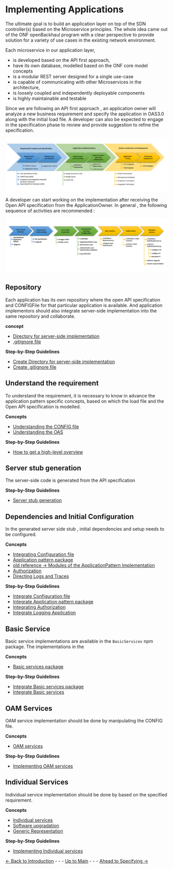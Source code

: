 # Implementing Applications

The ultimate goal is to build an application layer on top of the SDN controller(s) based on the Microservice principles. The whole idea came out of the ONF openBackhaul program with a clear perspective to provide solution for a variety of use cases in the existing network environment.

Each microservice in our application layer,
* is developed based on the API first approach,
* have its own database, modelled based on the ONF core model concepts
* is a modular REST server designed for a single use-case
* is capable of communicating with other Microservices in the architecture,
* is loosely coupled and independently deployable components
* is highly maintainable and testable

Since we are following an API first approach , an application owner will analyze a new business requirement and specify the application in OAS3.0 along with the initial load file. A developer can also be expected to engage in the specification phase to review and provide suggestion to refine the specification.

  ![OverviewOfTheProcess](./ImplementingApplication/ConceptOfImplementingApplications/Images/OverviewOfTheProcess.png) 

A developer can start working on the implementation after receiving the Open API specification from the ApplicationOwner. In general , the following sequence of activities are recommended :

  ![OverviewOfDevelopmentProcess](./ImplementingApplication/ConceptOfImplementingApplications/Images/OverviewOfDevelopmentProcess.png) 

## Repository
Each application has its own repository where the open API specification and CONFIGFile for that particular application is available. And application implementors should also integrate server-side implementation into the same repository and collaborate. 

**concept**
* [Directory for server-side implementation](./ImplementingApplication/ConceptOfDirectoryForServer/ConceptOfDirectoryForServer.md)
* [.gitignore file](./ImplementingApplication/ConceptOfGitIgnoreFile/ConceptOfGitIgnoreFile.md)

**Step-by-Step Guidelines**
* [Create Directory for server-side implementation](./ImplementingApplication/Steps2CreateDirectoryForServer/Steps2CreateDirectoryForServer.md)
* [Create .gitignore file](./ImplementingApplication/Steps2CreateGitIgnoreFile/Steps2CreateGitIgnoreFile.md)

## Understand the requirement

To understand the requirement, it is necessary to know in advance the application pattern specific concepts, based on which the load file and the Open API specification is modelled.

**Concepts**
* [Understanding the CONFIG file](./ImplementingApplication/ConceptOfUnderstandingTheConfigFile/ConceptOfUnderstandingTheConfigFile.md)
* [Understanding the OAS](./ImplementingApplication/ConceptOfUnderstandingTheOAS/ConceptOfUnderstandingTheOAS.md)

**Step-by-Step Guidelines**
* [How to get a high-level overview](./ImplementingApplication/Steps2GetHighLevelOverview/Steps2GetHighLevelOverview.md)

## Server stub generation 

The server-side code is generated from the API specification

**Step-by-Step Guidelines**
* [Server stub generation](./ImplementingApplication/Steps2GenerateServerStub/Steps2GenerateServerStub.md)

## Dependencies and Initial Configuration

In the generated server side stub , initial dependencies and setup needs to be configured.

**Concepts**
* [Integrating Configuration file](./ImplementingApplication/ConceptOfIntegratingConfigFile/ConceptOfIntegratingConfigFile.md)
* [Application pattern package](./ImplementingApplication/ConceptOfApplicationPatternPackage/ConceptOfApplicationPatternPackage.md)
* [old reference -> Modules of the ApplicationPattern Implementation](./ApplicationPatternDocumentation/ApplicationPatternDocumentation.md)
* [Authorization](./ImplementingApplication/ConceptOfAuthenticationAuthorization/ConceptOfAuthenticationAuthorization.md)
* [Directing Logs and Traces](./ImplementingApplication/ConceptOfLogDirection/ConceptOfLogDirection.md)

**Step-by-Step Guidelines**
* [Integrate Configuration file](./ImplementingApplication/Steps2IntegrateConfigFile/Steps2IntegrateConfigFile.md)
* [Integrate Application pattern package](./ImplementingApplication/Steps2IntegrateApplicationPatternPackage/Steps2IntegrateApplicationPatternPackage.md)
* [Integrating Authorization](./ImplementingApplication/Steps2SupportAuthenticationAuthorization/Steps2SupportAuthenticationAuthorization.md)
* [Integrate Logging Application](./ImplementingApplication/Steps2IntegrateLoggingApplication/Steps2IntegrateLoggingApplication.md)

## Basic Service

Basic service implementations are available in the `BasicServices` npm package. The implementations in the 

**Concepts**
* [Basic services package](./ImplementingApplication/ConceptOfBasicServices/ConceptOfBasicServices.md)
  
**Step-by-Step Guidelines**
* [Integrate Basic services package](./ImplementingApplication/Steps2IntegrateBasicServicesPackage/Steps2IntegrateBasicServicesPackage.md)
* [Integrate Basic services](./ImplementingApplication/Steps2IntegrateBasicServices/Steps2IntegrateBasicServices.md)
  
## OAM Services

OAM service implementation should be done by manipulating the CONFIG file.

**Concepts**
* [OAM services](./ImplementingApplication/ConceptOfOAMServices/ConceptOfOAMServices.md)
  
**Step-by-Step Guidelines**
* [Implementing OAM services](./ImplementingApplication/Steps2ImplementOAMServices/Steps2ImplementOAMServices.md)

## Individual Services

Individual service implementation should be done by based on the specified requirement.

**Concepts**
* [Individual services](./ImplementingApplication/ConceptOfIndividualServices/ConceptOfIndividualServices.md)
* [Software upgradation](./ImplementingApplication/ConceptOfSoftwareUpgradation/ConceptOfSoftwareUpgradation.md)
* [Generic Representation](./ImplementingApplication/ConceptOfGenericRepresentation/ConceptOfGenericRepresentation.md)
  
**Step-by-Step Guidelines**
* [Implementing Individual services](./ImplementingApplication/Steps2ImplementIndividualServices/Steps2ImplementIndividualServices.md)  


[<- Back to Introduction](../ImplementingApplication/Introduction/Introduction.md) - - - [Up to Main](../ImplementingApplication/Main.md) - - - [Ahead to Specifying ->](../ImplementingApplication/SpecifyingApplications/SpecifyingApplications.md)

